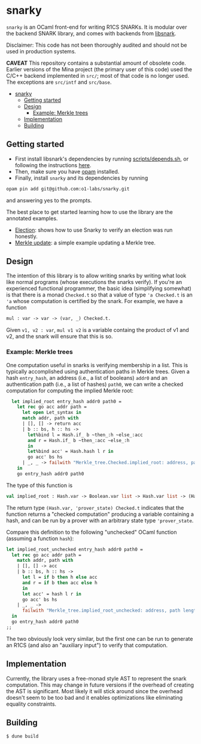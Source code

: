 # snarky

`snarky` is an OCaml front-end for writing R1CS SNARKs.
It is modular over the backend SNARK library, and comes with backends
from [libsnark](https://github.com/scipr-lab/libsnark).

Disclaimer: This code has not been thoroughly audited and should not
be used in production systems.

**CAVEAT** This repository contains a substantial amount of obsolete
code. Earlier versions of the Mina project (the primary user of this
code) used the C/C++ backend implemented in `src/`; most of that code
is no longer used. The exceptions are `src/intf` and `src/base`.

- [snarky](#snarky)
  - [Getting started](#getting-started)
  - [Design](#design)
    - [Example: Merkle trees](#example-merkle-trees)
  - [Implementation](#implementation)
  - [Building](#building)

## Getting started

- First install libsnark's dependencies by running [scripts/depends.sh](scripts/depends.sh), or following the instructions [here](https://github.com/scipr-lab/libsnark#dependencies).
- Then, make sure you have [opam](https://opam.ocaml.org/doc/Install.html) installed.
- Finally, install `snarky` and its dependencies by running
```bash
opam pin add git@github.com:o1-labs/snarky.git
```
and answering yes to the prompts.

The best place to get started learning how to use the library are the annotated examples.
- [Election](examples/election/election_main.ml): shows how to use Snarky to verify an election was run honestly.
- [Merkle update](examples/merkle_update/merkle_update.ml): a simple example updating a Merkle tree.

## Design

The intention of this library is to allow writing snarks by writing what look
like normal programs (whose executions the snarks verify). If you're an experienced
functional programmer, the basic idea (simplifying somewhat) is that there is a monad
`Checked.t` so that a value of type `'a Checked.t` is an `'a` whose computation is
certified by the snark. For example, we have a function
```ocaml
mul : var -> var -> (var, _) Checked.t.
```
Given `v1, v2 : var`, `mul v1 v2` is a variable containg the product of v1 and v2,
and the snark will ensure that this is so.


### Example: Merkle trees

One computation useful in snarks is verifying membership in a list. This is
typically accomplished using authentication paths in Merkle trees. Given a
hash `entry_hash`, an address (i.e., a list of booleans) `addr0` and an
authentication path (i.e., a list of hashes) `path0`, we can write a checked
computation for computing the implied Merkle root:

```ocaml
  let implied_root entry_hash addr0 path0 =
    let rec go acc addr path =
      let open Let_syntax in
      match addr, path with
      | [], [] -> return acc
      | b :: bs, h :: hs ->
        let%bind l = Hash.if_ b ~then_:h ~else_:acc
        and r = Hash.if_ b ~then_:acc ~else_:h
        in
        let%bind acc' = Hash.hash l r in
        go acc' bs hs
      | _, _ -> failwith "Merkle_tree.Checked.implied_root: address, path length mismatch"
    in
    go entry_hash addr0 path0
```

The type of this function is
```ocaml
val implied_root : Hash.var -> Boolean.var list -> Hash.var list -> (Hash.var, 'prover_state) Checked.t
```
The return type `(Hash.var, 'prover_state) Checked.t` indicates that the function
returns a "checked computation" producing a variable containing a hash, and can be
run by a prover with an arbitrary state type `'prover_state`. 

Compare this definition to the following "unchecked" OCaml function (assuming a function `hash`):
```ocaml
let implied_root_unchecked entry_hash addr0 path0 =
  let rec go acc addr path =
    match addr, path with
    | [], [] -> acc
    | b :: bs, h :: hs ->
      let l = if b then h else acc
      and r = if b then acc else h
      in
      let acc' = hash l r in
      go acc' bs hs
    | _, _ ->
      failwith "Merkle_tree.implied_root_unchecked: address, path length mismatch"
  in
  go entry_hash addr0 path0
;;
```
The two obviously look very similar, but the first one can be run to generate an R1CS
(and also an "auxiliary input") to verify that computation. 

## Implementation

Currently, the library uses a free-monad style AST to represent the snark computation.
This may change in future versions if the overhead of creating the AST is significant.
Most likely it will stick around since the overhead doesn't seem to be too bad and it
enables optimizations like eliminating equality constraints.

## Building

```
$ dune build
```
